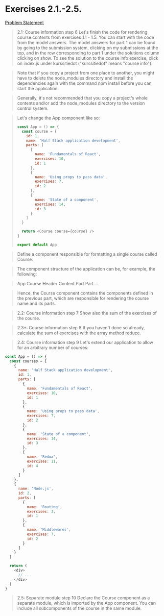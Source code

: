 # Exercises 2.1.-2.5.

[Problem Statement](https://fullstackopen.com/en/part2/rendering_a_collection_modules#exercises-2-1-2-5)

>2.1: Course information step 6
Let's finish the code for rendering course contents from exercises 1.1 - 1.5. You can start with the code from the model answers. The model answers for part 1 can be found by going to the submission system, clicking on my submissions at the top, and in the row corresponding to part 1 under the solutions column clicking on show. To see the solution to the course info exercise, click on index.js under kurssitiedot ("kurssitiedot" means "course info").

>Note that if you copy a project from one place to another, you might have to delete the node_modules directory and install the dependencies again with the command npm install before you can start the application.

>Generally, it's not recommended that you copy a project's whole contents and/or add the node_modules directory to the version control system.

>Let's change the App component like so:
> ```javascript
> const App = () => {
>   const course = {
>     id: 1,
>     name: 'Half Stack application development',
>     parts: [
>       {
>         name: 'Fundamentals of React',
>         exercises: 10,
>         id: 1
>       },
>       {
>         name: 'Using props to pass data',
>         exercises: 7,
>         id: 2
>       },
>       {
>         name: 'State of a component',
>         exercises: 14,
>         id: 3
>       }
>     ]
>   }
> 
>   return <Course course={course} />
> }
> 
> export default App
> ```

> Define a component responsible for formatting a single course called Course.

> The component structure of the application can be, for example, the following:

> App
>   Course
>     Header
>     Content
>       Part
>       Part
>       ...

> Hence, the Course component contains the components defined in the previous part, which are responsible for rendering the course name and its parts.

> 2.2: Course information step 7
Show also the sum of the exercises of the course.

>2.3*: Course information step 8
If you haven't done so already, calculate the sum of exercises with the array method reduce.

>2.4: Course information step 9
Let's extend our application to allow for an arbitrary number of courses:
```javascript
const App = () => {
  const courses = [
    {
      name: 'Half Stack application development',
      id: 1,
      parts: [
        {
          name: 'Fundamentals of React',
          exercises: 10,
          id: 1
        },
        {
          name: 'Using props to pass data',
          exercises: 7,
          id: 2
        },
        {
          name: 'State of a component',
          exercises: 14,
          id: 3
        },
        {
          name: 'Redux',
          exercises: 11,
          id: 4
        }
      ]
    }, 
    {
      name: 'Node.js',
      id: 2,
      parts: [
        {
          name: 'Routing',
          exercises: 3,
          id: 1
        },
        {
          name: 'Middlewares',
          exercises: 7,
          id: 2
        }
      ]
    }
  ]

  return (
    <div>
      // ...
    </div>
  )
}
```

>2.5: Separate module step 10
Declare the Course component as a separate module, which is imported by the App component. You can include all subcomponents of the course in the same module.

